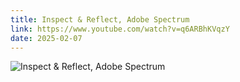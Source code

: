 ```yaml
---
title: Inspect & Reflect, Adobe Spectrum
link: https://www.youtube.com/watch?v=q6ARBhKVqzY
date: 2025-02-07
---
```


![Inspect & Reflect, Adobe Spectrum](https://www.youtube.com/watch?v=q6ARBhKVqzY)

